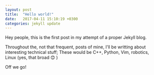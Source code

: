 ```yaml
---
layout: post
title:  "Hello world!"
date:   2017-04-11 15:10:19 +0300
categories: jekyll update
---
```


Hey people, this is the first post in my attempt of a proper Jekyll blog.

Throughout the, not that frequent, posts of mine, I'll be writting about
interesting technical stuff; These would be C++, Python, Vim, robotics, Linux
(yes, that broad  :blush: )

Off we go!
